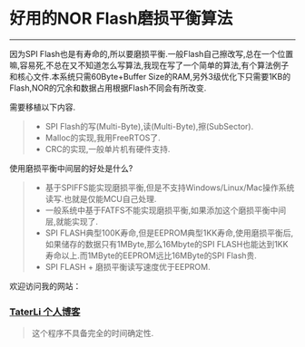# 好用的NOR Flash磨损平衡算法

------

因为SPI Flash也是有寿命的,所以要磨损平衡.一般Flash自己擦改写,总在一个位置嘛,容易死,不总在又不知道怎么写算法,我现在写了一个简单的算法,有个算法例子和核心文件.本系统只需60Byte+Buffer Size的RAM,另外3级优化下只需要1KB的Flash,NOR的冗余和数据占用根据Flash不同会有所改变.

需要移植以下内容.

> * SPI Flash的写(Multi-Byte),读(Multi-Byte),擦(SubSector).
> * Malloc的实现,我用FreeRTOS了.
> * CRC的实现,一般单片机有硬件支持.

使用磨损平衡中间层的好处是什么?

> * 基于SPIFFS能实现磨损平衡,但是不支持Windows/Linux/Mac操作系统读写.也就是仅能MCU自己处理.
> * 一般系统中基于FATFS不能实现磨损平衡,如果添加这个磨损平衡中间层,就能实现了.
> * SPI FLASH典型100K寿命,但是EEPROM典型1KK寿命,使用磨损平衡后,如果储存的数据只有1MByte,那么16Mbyte的SPI FLASH也能达到1KK寿命以上.而1MByte的EEPROM远比16MByte的SPI Flash贵.
> * SPI FLASH + 磨损平衡读写速度优于EEPROM.

欢迎访问我的网站：

### [TaterLi 个人博客](https://www.lijingquan.net/)

> 这个程序不具备完全的时间确定性.
